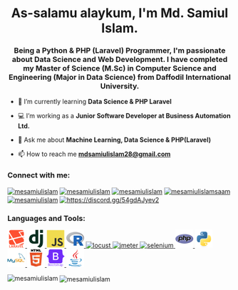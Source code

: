 <h1 align="center">As-salamu alaykum, I'm Md. Samiul Islam.</h1>
<h3 align="center">Being a Python & PHP (Laravel) Programmer, I'm passionate about Data Science and Web Development. I have completed my Master of Science (M.Sc) in Computer Science and Engineering (Major in Data Science) from Daffodil International University.</h3>


- 🌱 I’m currently learning **Data Science & PHP Laravel**

- 💻 I’m working as a **Junior Software Developer at Business Automation Ltd.**

- 💬 Ask me about **Machine Learning, Data Science & PHP(Laravel)**

- 📫 How to reach me **mdsamiulislam28@gmail.com**

<h3 align="left">Connect with me:</h3>
<p align="left">
<a href="https://twitter.com/mesamiulislam" target="blank"><img align="center" src="https://raw.githubusercontent.com/rahuldkjain/github-profile-readme-generator/master/src/images/icons/Social/twitter.svg" alt="mesamiulislam" height="30" width="40" /></a>
<a href="https://www.linkedin.com/in/imdsamiulislam/" target="blank"><img align="center" src="https://raw.githubusercontent.com/rahuldkjain/github-profile-readme-generator/master/src/images/icons/Social/linked-in-alt.svg" alt="mesamiulislam" height="30" width="40" /></a>
<a href="https://kaggle.com/mesamiulislam" target="blank"><img align="center" src="https://raw.githubusercontent.com/rahuldkjain/github-profile-readme-generator/master/src/images/icons/Social/kaggle.svg" alt="mesamiulislam" height="30" width="40" /></a>
<a href="https://fb.com/MeSamiulIslamsaam" target="blank"><img align="center" src="https://raw.githubusercontent.com/rahuldkjain/github-profile-readme-generator/master/src/images/icons/Social/facebook.svg" alt="mesamiulislamsaam" height="30" width="40" /></a>
<a href="https://www.instagram.com/mesamiulislam/profilecard/?igsh=MWt2emlqbnY2djRreA==" target="blank"><img align="center" src="https://raw.githubusercontent.com/rahuldkjain/github-profile-readme-generator/master/src/images/icons/Social/instagram.svg" alt="mesamiulislam" height="30" width="40" /></a>
<a href="https://discord.gg/https://discord.gg/54gdAJyev2" target="blank"><img align="center" src="https://raw.githubusercontent.com/rahuldkjain/github-profile-readme-generator/master/src/images/icons/Social/discord.svg" alt="https://discord.gg/54gdAJyev2" height="30" width="40" /></a>
</p>

<h3 align="left">Languages and Tools:</h3>
<p align="left"> 
<a href="https://laravel.com" target="_blank" rel="noreferrer"> <img src="https://raw.githubusercontent.com/devicons/devicon/master/icons/laravel/laravel-plain-wordmark.svg" alt="laravel" width="40" height="40"/> </a>
<a href="https://www.djangoproject.com/" target="_blank" rel="noreferrer"> <img src="https://raw.githubusercontent.com/devicons/devicon/master/icons/django/django-plain.svg" alt="django" width="40" height="40"/> </a>
<a href="https://developer.mozilla.org/en-US/docs/Web/JavaScript" target="_blank" rel="noreferrer"> <img src="https://raw.githubusercontent.com/devicons/devicon/master/icons/javascript/javascript-original.svg" alt="javascript" width="40" height="40"/> </a>
<a href="https://www.r-project.org/" target="_blank" rel="noreferrer"> <img src="https://raw.githubusercontent.com/devicons/devicon/master/icons/r/r-original.svg" alt="r" width="40" height="40"/> </a>
<a href="https://locust.io/" target="_blank" rel="noreferrer"> <img src="https://upload.wikimedia.org/wikipedia/commons/5/53/Locust_logo.svg" alt="locust" width="40" height="40"/> </a>
<a href="https://jmeter.apache.org/" target="_blank" rel="noreferrer"> <img src="https://upload.wikimedia.org/wikipedia/commons/e/e5/JMeter.png" alt="jmeter" width="40" height="40"/> </a>
<a href="https://www.selenium.dev/" target="_blank" rel="noreferrer"> <img src="https://upload.wikimedia.org/wikipedia/commons/d/d5/Selenium_Logo.png" alt="selenium" width="40" height="40"/> </a>
<a href="https://www.php.net" target="_blank" rel="noreferrer"> <img src="https://raw.githubusercontent.com/devicons/devicon/master/icons/php/php-original.svg" alt="php" width="40" height="40"/> </a>
<a href="https://www.python.org" target="_blank" rel="noreferrer"> <img src="https://raw.githubusercontent.com/devicons/devicon/master/icons/python/python-original.svg" alt="python" width="40" height="40"/> </a>
<a href="https://www.mysql.com/" target="_blank" rel="noreferrer"> <img src="https://raw.githubusercontent.com/devicons/devicon/master/icons/mysql/mysql-original-wordmark.svg" alt="mysql" width="40" height="40"/> </a>
<a href="https://www.w3.org/html/" target="_blank" rel="noreferrer"> <img src="https://raw.githubusercontent.com/devicons/devicon/master/icons/html5/html5-original-wordmark.svg" alt="html5" width="40" height="40"/> </a>
<a href="https://getbootstrap.com" target="_blank" rel="noreferrer"> <img src="https://raw.githubusercontent.com/devicons/devicon/master/icons/bootstrap/bootstrap-plain-wordmark.svg" alt="bootstrap" width="40" height="40"/> </a>
<a href="https://www.java.com" target="_blank" rel="noreferrer"> <img src="https://raw.githubusercontent.com/devicons/devicon/master/icons/java/java-original.svg" alt="java" width="40" height="40"/> </a>

</p>

<p><img align="left" src="https://github-readme-stats.vercel.app/api/top-langs?username=mesamiulislam&show_icons=true&locale=en&layout=compact" alt="mesamiulislam" /></p>

<p>&nbsp;<img align="center" src="https://github-readme-stats.vercel.app/api?username=mesamiulislam&show_icons=true&locale=en" alt="mesamiulislam" /></p>

